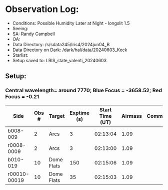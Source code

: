 # Observation Log:

* Conditions: Possible Humidity Later at Night - longslit 1.5
* Seeing: 
* SA: Randy Campbell 
* OA: 
* Data Directory: /s/sdata245/lris4/2024jun04_B
* Data Directory on Dark: /dark/hal/data/20240603_Keck
* Starlist: 
* Setup saved to: LRIS_state_valenti_20240603 

## Setup: 

    
### Central wavelength= around 7770; Blue Focus = -3658.52; Red Focus = -0.21

| Side | Obs #     | Target    | Exptime (s) | Start Time (UT) | Airmass | Comments                                                   |
|------|-----------|-----------|-------------|-----------------|---------|------------------------------------------------------------|
|b008-009|2|Arcs        |3| 02:13:04|1.09||
|r0008-0009|2|Arcs        |3| 02:13:00|1.09||
|b010-019|10|Dome Flats| 150| 02:15:06|1.09||
|r00010-00019|10|Dome Flats| 35| 02:15:03|1.09||
